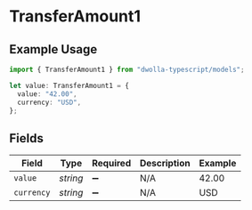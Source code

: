 # TransferAmount1

## Example Usage

```typescript
import { TransferAmount1 } from "dwolla-typescript/models";

let value: TransferAmount1 = {
  value: "42.00",
  currency: "USD",
};
```

## Fields

| Field              | Type               | Required           | Description        | Example            |
| ------------------ | ------------------ | ------------------ | ------------------ | ------------------ |
| `value`            | *string*           | :heavy_minus_sign: | N/A                | 42.00              |
| `currency`         | *string*           | :heavy_minus_sign: | N/A                | USD                |
